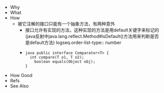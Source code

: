 - Why
- What
- How
	- 被它注解的接口只能有一个抽象方法，有两种意外
		- 接口允许有实现的方法，这种实现的方法是用default关键字来标记的(java反射中java.lang.reflect.Method\#isDefault()方法用来判断是否是default方法)
		  logseq.order-list-type:: number
		- ```
		  java public interface Comparator<T> { 
		  	int compare(T o1, T o2); 
		      boolean equals(Object obj); 
		  }
		  ```
- How Good
- Refs
- See Also